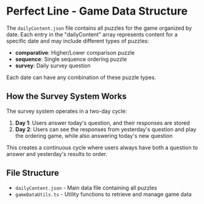 # Perfect Line - Game Data Structure

The `dailyContent.json` file contains all puzzles for the game organized by date.
Each entry in the "dailyContent" array represents content for a specific date
and may include different types of puzzles:

- **comparative**: Higher/Lower comparison puzzle
- **sequence**: Single sequence ordering puzzle
- **survey**: Daily survey question

Each date can have any combination of these puzzle types.

## How the Survey System Works

The survey system operates in a two-day cycle:

1. **Day 1**: Users answer today's question, and their responses are stored
2. **Day 2**: Users can see the responses from yesterday's question and play the ordering game, while also answering today's new question

This creates a continuous cycle where users always have both a question to answer and yesterday's results to order.

## File Structure

- `dailyContent.json` - Main data file containing all puzzles
- `gameDataUtils.ts` - Utility functions to retrieve and manage game data 